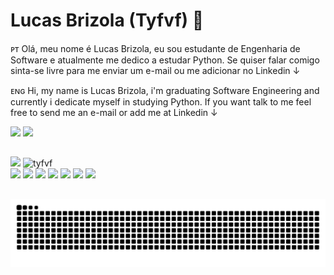 # Lucas Brizola (Tyfvf) 🌱

ᴘᴛ Olá, meu nome é Lucas Brizola, eu sou estudante de Engenharia de Software e atualmente me dedico a estudar Python. Se quiser falar comigo sinta-se livre para me enviar um e-mail ou me adicionar no Linkedin ↓

ᴇɴɢ Hi, my name is Lucas Brizola, i'm graduating Software Engineering and currently i dedicate myself in studying Python. If you want talk to me feel free to send me an e-mail or add me at Linkedin ↓

<a href='https://mail.google.com/mail/?view=cm&fs=1&to=lucas.brizola.fontoura@gmail.com&su=Hi&body=Say-Something'><img src='https://img.shields.io/badge/Gmail-D14836?style=for-the-badge&logo=gmail&logoColor=white'></a>
<a href='https://www.linkedin.com/in/lucasbrizola/'><img src='https://img.shields.io/badge/LinkedIn-0077B5?style=for-the-badge&logo=linkedin&logoColor=white'></a>

##

<div>
  <img width='420' src='https://github-readme-stats.vercel.app/api?username=tyfvf&show_icons=true&count_private=true&theme=midnight-purple'> 
  <img height='166' src="https://github-readme-streak-stats.herokuapp.com/?user=tyfvf&theme=midnight-purple" alt="tyfvf" />
</div>

<div>
  <img height='50'  src="https://cdn.jsdelivr.net/gh/devicons/devicon/icons/html5/html5-original.svg" />
  <img height='50'  src="https://cdn.jsdelivr.net/gh/devicons/devicon/icons/css3/css3-original.svg" />
  <img height='50'  src="https://cdn.jsdelivr.net/gh/devicons/devicon/icons/javascript/javascript-original.svg" />
  <img height='50'  src="https://cdn.jsdelivr.net/gh/devicons/devicon/icons/php/php-original.svg" />
  <img height='50'  src="https://cdn.jsdelivr.net/gh/devicons/devicon/icons/python/python-original.svg" />
  <img height='50'  src="https://cdn.jsdelivr.net/gh/devicons/devicon/icons/mysql/mysql-original.svg" />
  <img height='50'  src="https://cdn.jsdelivr.net/gh/devicons/devicon/icons/jupyter/jupyter-original-wordmark.svg" />
</div>

##


![Snake animation](https://github.com/tyfvf/tyfvf/blob/output/github-contribution-grid-snake.svg)
